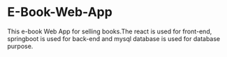 # E-Book-Web-App
This e-book Web App for selling books.The react is used for front-end, springboot is used for back-end and mysql database is used for database purpose.
